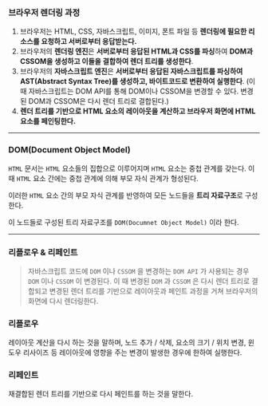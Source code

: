 ### 브라우저 렌더링 과정

1. 브라우저는 HTML, CSS, 자바스크립트, 이미지, 폰트 파일 등 **렌더링에 필요한 리소스를 요청하고 서버로부터 응답받는다.**
2. 브라우저의 **렌더링 엔진**은 **서버로부터 응답된 HTML과 CSS를 파싱**하여 **DOM과 CSSOM을 생성하고 이들을 결합하여 렌더 트리를 생성한다**.
3. 브라우저의 **자바스크립트 엔진**은 **서버로부터 응답된 자바스크립트를 파싱하여 AST(Abstract Syntax Tree)를 생성하고, 바이트코드로 변환하여 실행한다**. (이때 자바스크립트는 DOM API를 통해 DOM이나 CSSOM을 변경할 수 있다. 변경된 DOM과 CSSOM은 다시 렌더 트리로 결합된다.)
4. **렌더 트리를 기반으로 HTML 요소의 레이아웃을 계산하고 브라우저 화면에 HTML 요소를 페인팅한다.**

---

### DOM(Document Object Model)

`HTML` 문서는 `HTML` 요소들의 집합으로 이루어지며 `HTML` 요소는 중첩 관계를 갖는다.
이때 `HTML` 요소 간에는 중첩 관계에 의해 부모 자식 관계가 형성된다.

이러한 `HTML` 요소 간의 부모 자식 관계를 반영하여 모든 노드들을 **트리 자료구조**로 구성한다.

이 노드들로 구성된 트리 자료구조를 `DOM(Documnet Object Model)` 이라 한다.

---

### 리플로우 & 리페인트

> 자바스크립트 코드에 `DOM` 이나 `CSSOM` 을 변경하는 `DOM API` 가 사용되는 경우 `DOM` 이나 `CSSOM` 이 변경된다. 이 때 변경된 `DOM` 과 `CSSOM` 은 다시 렌더 트리로 결합되고 변경된 렌더 트리를 기반으로 레이아웃과 페인트 과정을 거쳐 브라우저의 화면에 다시 렌더링한다.

### 리플로우

레이아웃 계산을 다시 하는 것을 말하며, 노드 추가 / 삭제, 요소의 크기 / 위치 변경, 윈도우 리사이즈 등 레이아웃에 영향을 주는 변경이 발생한 경우에 한하여 실행한다.

### 리페인트

재결합된 렌더 트리를 기반으로 다시 페인트를 하는 것을 말한다.
